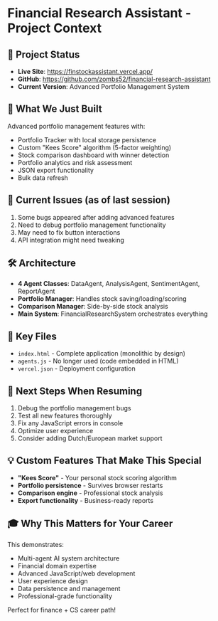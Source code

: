 # Financial Research Assistant - Project Context

## 🎯 Project Status
- **Live Site**: https://finstockassistant.vercel.app/
- **GitHub**: https://github.com/zombs52/financial-research-assistant
- **Current Version**: Advanced Portfolio Management System

## 🚀 What We Just Built
Advanced portfolio management features with:
- Portfolio Tracker with local storage persistence
- Custom "Kees Score" algorithm (5-factor weighting)
- Stock comparison dashboard with winner detection
- Portfolio analytics and risk assessment
- JSON export functionality
- Bulk data refresh

## 🐛 Current Issues (as of last session)
1. Some bugs appeared after adding advanced features
2. Need to debug portfolio management functionality
3. May need to fix button interactions
4. API integration might need tweaking

## 🛠️ Architecture
- **4 Agent Classes**: DataAgent, AnalysisAgent, SentimentAgent, ReportAgent
- **Portfolio Manager**: Handles stock saving/loading/scoring
- **Comparison Manager**: Side-by-side stock analysis
- **Main System**: FinancialResearchSystem orchestrates everything

## 📁 Key Files
- `index.html` - Complete application (monolithic by design)
- `agents.js` - No longer used (code embedded in HTML)
- `vercel.json` - Deployment configuration

## 🎯 Next Steps When Resuming
1. Debug the portfolio management bugs
2. Test all new features thoroughly
3. Fix any JavaScript errors in console
4. Optimize user experience
5. Consider adding Dutch/European market support

## 💡 Custom Features That Make This Special
- **"Kees Score"** - Your personal stock scoring algorithm
- **Portfolio persistence** - Survives browser restarts
- **Comparison engine** - Professional stock analysis
- **Export functionality** - Business-ready reports

## 🎓 Why This Matters for Your Career
This demonstrates:
- Multi-agent AI system architecture
- Financial domain expertise
- Advanced JavaScript/web development
- User experience design
- Data persistence and management
- Professional-grade functionality

Perfect for finance + CS career path!